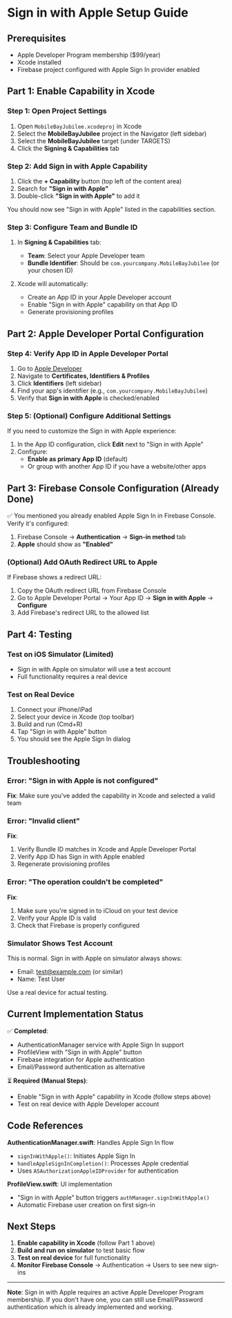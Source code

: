 # Sign in with Apple Setup Guide

## Prerequisites

- Apple Developer Program membership ($99/year)
- Xcode installed
- Firebase project configured with Apple Sign In provider enabled

## Part 1: Enable Capability in Xcode

### Step 1: Open Project Settings
1. Open `MobileBayJubilee.xcodeproj` in Xcode
2. Select the **MobileBayJubilee** project in the Navigator (left sidebar)
3. Select the **MobileBayJubilee** target (under TARGETS)
4. Click the **Signing & Capabilities** tab

### Step 2: Add Sign in with Apple Capability
1. Click the **+ Capability** button (top left of the content area)
2. Search for **"Sign in with Apple"**
3. Double-click **"Sign in with Apple"** to add it

You should now see "Sign in with Apple" listed in the capabilities section.

### Step 3: Configure Team and Bundle ID
1. In **Signing & Capabilities** tab:
   - **Team**: Select your Apple Developer team
   - **Bundle Identifier**: Should be `com.yourcompany.MobileBayJubilee` (or your chosen ID)

2. Xcode will automatically:
   - Create an App ID in your Apple Developer account
   - Enable "Sign in with Apple" capability on that App ID
   - Generate provisioning profiles

## Part 2: Apple Developer Portal Configuration

### Step 4: Verify App ID in Apple Developer Portal

1. Go to [Apple Developer](https://developer.apple.com/)
2. Navigate to **Certificates, Identifiers & Profiles**
3. Click **Identifiers** (left sidebar)
4. Find your app's identifier (e.g., `com.yourcompany.MobileBayJubilee`)
5. Verify that **Sign in with Apple** is checked/enabled

### Step 5: (Optional) Configure Additional Settings

If you need to customize the Sign in with Apple experience:

1. In the App ID configuration, click **Edit** next to "Sign in with Apple"
2. Configure:
   - **Enable as primary App ID** (default)
   - Or group with another App ID if you have a website/other apps

## Part 3: Firebase Console Configuration (Already Done)

✅ You mentioned you already enabled Apple Sign In in Firebase Console. Verify it's configured:

1. Firebase Console → **Authentication** → **Sign-in method** tab
2. **Apple** should show as **"Enabled"**

### (Optional) Add OAuth Redirect URL to Apple

If Firebase shows a redirect URL:
1. Copy the OAuth redirect URL from Firebase Console
2. Go to Apple Developer Portal → Your App ID → **Sign in with Apple** → **Configure**
3. Add Firebase's redirect URL to the allowed list

## Part 4: Testing

### Test on iOS Simulator (Limited)
- Sign in with Apple on simulator will use a test account
- Full functionality requires a real device

### Test on Real Device
1. Connect your iPhone/iPad
2. Select your device in Xcode (top toolbar)
3. Build and run (Cmd+R)
4. Tap "Sign in with Apple" button
5. You should see the Apple Sign In dialog

## Troubleshooting

### Error: "Sign in with Apple is not configured"
**Fix**: Make sure you've added the capability in Xcode and selected a valid team

### Error: "Invalid client"
**Fix**:
1. Verify Bundle ID matches in Xcode and Apple Developer Portal
2. Verify App ID has Sign in with Apple enabled
3. Regenerate provisioning profiles

### Error: "The operation couldn't be completed"
**Fix**:
1. Make sure you're signed in to iCloud on your test device
2. Verify your Apple ID is valid
3. Check that Firebase is properly configured

### Simulator Shows Test Account
This is normal. Sign in with Apple on simulator always shows:
- Email: test@example.com (or similar)
- Name: Test User

Use a real device for actual testing.

## Current Implementation Status

✅ **Completed**:
- AuthenticationManager service with Apple Sign In support
- ProfileView with "Sign in with Apple" button
- Firebase integration for Apple authentication
- Email/Password authentication as alternative

⏳ **Required (Manual Steps)**:
- Enable "Sign in with Apple" capability in Xcode (follow steps above)
- Test on real device with Apple Developer account

## Code References

**AuthenticationManager.swift**: Handles Apple Sign In flow
- `signInWithApple()`: Initiates Apple Sign In
- `handleAppleSignInCompletion()`: Processes Apple credential
- Uses `ASAuthorizationAppleIDProvider` for authentication

**ProfileView.swift**: UI implementation
- "Sign in with Apple" button triggers `authManager.signInWithApple()`
- Automatic Firebase user creation on first sign-in

## Next Steps

1. **Enable capability in Xcode** (follow Part 1 above)
2. **Build and run on simulator** to test basic flow
3. **Test on real device** for full functionality
4. **Monitor Firebase Console** → Authentication → Users to see new sign-ins

---

**Note**: Sign in with Apple requires an active Apple Developer Program membership. If you don't have one, you can still use Email/Password authentication which is already implemented and working.
